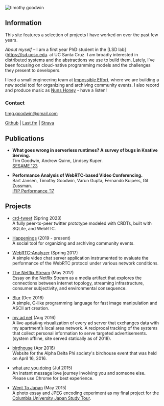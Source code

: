 ![timothy goodwin](/images/timothy_goodwin-3-2.jpg)
## Information
This site features a selection of projects I have worked on over the past few years.

_About myself_ – I am a first year PhD student in the [LSD lab](https://lsd.ucsc.edu. at UC Santa Cruz. I am broadly interested in distributed systems and the abstractions we use to build them. Lately, I've been focusing on cloud-native programming models and the challenges they present to developers. 

I lead a small engineering team at [Impossible Effort](https://impossible-effort.com), where we are building a new social tool for organizing and archiving community events. I also record and produce music as [Nuns Honey](https://nunshoney.bandcamp.com) - have a listen!

### Contact
timg.goodwin@gmail.com

[Github](https://github.com/tgoodwin) | [Last.fm](https://www.strava.com/athletes/43726571) | [Strava](https://www.strava.com/athletes/43726571)

## Publications
- **What goes wrong in serverless runtimes? A survey of bugs in Knative Serving.**\
Tim Goodwin, Andrew Quinn, Lindsey Kuper.\
[SESAME '23](https://sesame23.github.io)

- **Performance Analysis of WebRTC-based Video Conferencing.**\
Bart Jansen, Timothy Goodwin, Varun Gupta, Fernando Kuipers, Gil Zussman.\
[IFIP Performance '17](https://dl.acm.org/toc/sigmetrics/2018/45/3)

## Projects
- [crd-tweet](https://github.com/tgoodwin/crd-tweet) (Spring 2023)\
A fully peer-to-peer twitter prototype modeled with CRDTs, built with SQLite, and WebRTC.

- [Happenings](https://whatshappenings.com) (2019 - present)\
A social tool for organizing and archiving community events.

- [WebRTC-Analyzer](https://github.com/tgoodwin/webRTC-analyzer) (Spring 2017)\
A simple video chat server application instrumented to evaluate the performance of the WebRTC protocol under various network conditions.

- [The Netflix Stream](https://discrete.events/netflix-model) (May 2017)\
Essay on the Netflix Stream as a media artifact that explores the connections between internet topology, streaming infrastructure, consumer subjectivity, and environmental consequence.

- [Blur](https://github.com/dextercallender/blur) (Dec 2016)\
A simple, C-like programming language for fast image manipulation and ASCII art creation.

- [my ad net](https://my-ad-net.appspot.com/) (Aug 2016)\
A ~~live updating~~ visualization of every ad server that exchanges data with my apartment’s local area network. A reciprocal tracking of the systems that collect personal information to serve targeted advertisements. (system offline, site served statically as of 2018).

- [birdhouse](https://discrete.events/birdhouse/) (Apr 2016)\
Website for the Alpha Delta Phi society's birdhouse event that was held on April 16, 2016.

- [what are you doing](http://tgoodwin.github.io/what-are-you-doing) (Jul 2015)\
An instant message love journey involving you and someone else. Please use Chrome for best experience.

- [Went To Japan](http://tgoodwin.github.io/went-to-japan) (May 2015)\
A photo essay and JPEG encoding experiment as my final project for the [Columbia University Japan Study Tour](https://www.college.columbia.edu/news/columbia-university-japan-study-tour-announced).
